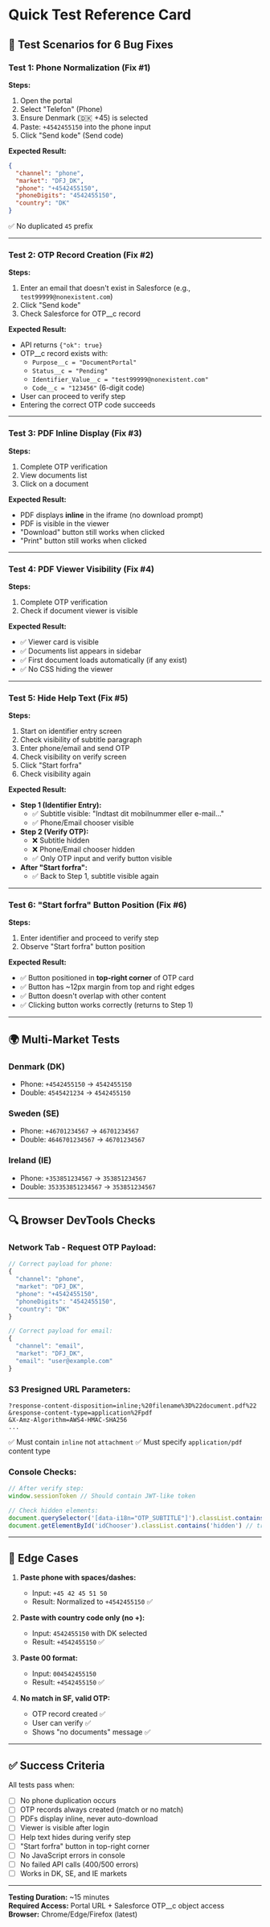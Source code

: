 # Quick Test Reference Card

## 🧪 Test Scenarios for 6 Bug Fixes

### Test 1: Phone Normalization (Fix #1)
**Steps:**
1. Open the portal
2. Select "Telefon" (Phone)
3. Ensure Denmark (🇩🇰 +45) is selected
4. Paste: `+4542455150` into the phone input
5. Click "Send kode" (Send code)

**Expected Result:**
```json
{
  "channel": "phone",
  "market": "DFJ_DK", 
  "phone": "+4542455150",
  "phoneDigits": "4542455150",
  "country": "DK"
}
```
✅ No duplicated `45` prefix

---

### Test 2: OTP Record Creation (Fix #2)
**Steps:**
1. Enter an email that doesn't exist in Salesforce (e.g., `test99999@nonexistent.com`)
2. Click "Send kode"
3. Check Salesforce for OTP__c record

**Expected Result:**
- API returns `{"ok": true}`
- OTP__c record exists with:
  - `Purpose__c = "DocumentPortal"`
  - `Status__c = "Pending"`
  - `Identifier_Value__c = "test99999@nonexistent.com"`
  - `Code__c = "123456"` (6-digit code)
- User can proceed to verify step
- Entering the correct OTP code succeeds

---

### Test 3: PDF Inline Display (Fix #3)
**Steps:**
1. Complete OTP verification
2. View documents list
3. Click on a document

**Expected Result:**
- PDF displays **inline** in the iframe (no download prompt)
- PDF is visible in the viewer
- "Download" button still works when clicked
- "Print" button still works when clicked

---

### Test 4: PDF Viewer Visibility (Fix #4)
**Steps:**
1. Complete OTP verification
2. Check if document viewer is visible

**Expected Result:**
- ✅ Viewer card is visible
- ✅ Documents list appears in sidebar
- ✅ First document loads automatically (if any exist)
- ✅ No CSS hiding the viewer

---

### Test 5: Hide Help Text (Fix #5)
**Steps:**
1. Start on identifier entry screen
2. Check visibility of subtitle paragraph
3. Enter phone/email and send OTP
4. Check visibility on verify screen
5. Click "Start forfra"
6. Check visibility again

**Expected Result:**
- **Step 1 (Identifier Entry):** 
  - ✅ Subtitle visible: "Indtast dit mobilnummer eller e-mail..."
  - ✅ Phone/Email chooser visible
- **Step 2 (Verify OTP):** 
  - ❌ Subtitle hidden
  - ❌ Phone/Email chooser hidden
  - ✅ Only OTP input and verify button visible
- **After "Start forfra":** 
  - ✅ Back to Step 1, subtitle visible again

---

### Test 6: "Start forfra" Button Position (Fix #6)
**Steps:**
1. Enter identifier and proceed to verify step
2. Observe "Start forfra" button position

**Expected Result:**
- ✅ Button positioned in **top-right corner** of OTP card
- ✅ Button has ~12px margin from top and right edges
- ✅ Button doesn't overlap with other content
- ✅ Clicking button works correctly (returns to Step 1)

---

## 🌍 Multi-Market Tests

### Denmark (DK)
- Phone: `+4542455150` → `4542455150`
- Double: `4545421234` → `4542455150`

### Sweden (SE)  
- Phone: `+46701234567` → `46701234567`
- Double: `4646701234567` → `46701234567`

### Ireland (IE)
- Phone: `+353851234567` → `353851234567`
- Double: `353353851234567` → `353851234567`

---

## 🔍 Browser DevTools Checks

### Network Tab - Request OTP Payload:
```javascript
// Correct payload for phone:
{
  "channel": "phone",
  "market": "DFJ_DK",
  "phone": "+4542455150",
  "phoneDigits": "4542455150", 
  "country": "DK"
}

// Correct payload for email:
{
  "channel": "email",
  "market": "DFJ_DK",
  "email": "user@example.com"
}
```

### S3 Presigned URL Parameters:
```
?response-content-disposition=inline;%20filename%3D%22document.pdf%22
&response-content-type=application%2Fpdf
&X-Amz-Algorithm=AWS4-HMAC-SHA256
...
```
✅ Must contain `inline` not `attachment`
✅ Must specify `application/pdf` content type

### Console Checks:
```javascript
// After verify step:
window.sessionToken // Should contain JWT-like token

// Check hidden elements:
document.querySelector('[data-i18n="OTP_SUBTITLE"]').classList.contains('hidden') // true
document.getElementById('idChooser').classList.contains('hidden') // true
```

---

## 🚨 Edge Cases

1. **Paste phone with spaces/dashes:**
   - Input: `+45 42 45 51 50`
   - Result: Normalized to `+4542455150` ✅

2. **Paste with country code only (no +):**
   - Input: `4542455150` with DK selected
   - Result: `+4542455150` ✅

3. **Paste 00 format:**
   - Input: `004542455150`
   - Result: `+4542455150` ✅

4. **No match in SF, valid OTP:**
   - OTP record created ✅
   - User can verify ✅
   - Shows "no documents" message ✅

---

## ✅ Success Criteria

All tests pass when:
- [ ] No phone duplication occurs
- [ ] OTP records always created (match or no match)
- [ ] PDFs display inline, never auto-download
- [ ] Viewer is visible after login
- [ ] Help text hides during verify step
- [ ] "Start forfra" button in top-right corner
- [ ] No JavaScript errors in console
- [ ] No failed API calls (400/500 errors)
- [ ] Works in DK, SE, and IE markets

---

**Testing Duration:** ~15 minutes  
**Required Access:** Portal URL + Salesforce OTP__c object access  
**Browser:** Chrome/Edge/Firefox (latest)
